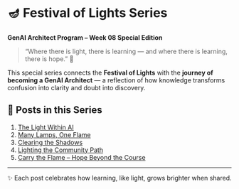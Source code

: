 ﻿# 🪔 Festival of Lights Series
**GenAI Architect Program – Week 08 Special Edition**

> “Where there is light, there is learning — and where there is learning, there is hope.” 🌠  

This special series connects the **Festival of Lights** with the **journey of becoming a GenAI Architect** — a reflection of how knowledge transforms confusion into clarity and doubt into discovery.

## 📖 Posts in this Series
1. [The Light Within AI](./Post-01-The-Light-Within-AI.md)
2. [Many Lamps, One Flame](./Post-02-Many-Lamps-One-Flame.md)
3. [Clearing the Shadows](./Post-03-Clearing-the-Shadows.md)
4. [Lighting the Community Path](./Post-04-Lighting-the-Community-Path.md)
5. [Carry the Flame – Hope Beyond the Course](./Post-05-Carry-the-Flame.md)

---

✨ Each post celebrates how learning, like light, grows brighter when shared.  
